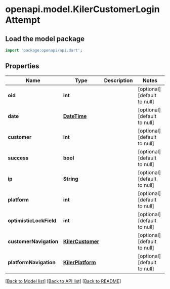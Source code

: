 # openapi.model.KilerCustomerLoginAttempt

## Load the model package
```dart
import 'package:openapi/api.dart';
```

## Properties
Name | Type | Description | Notes
------------ | ------------- | ------------- | -------------
**oid** | **int** |  | [optional] [default to null]
**date** | [**DateTime**](DateTime.md) |  | [optional] [default to null]
**customer** | **int** |  | [optional] [default to null]
**success** | **bool** |  | [optional] [default to null]
**ip** | **String** |  | [optional] [default to null]
**platform** | **int** |  | [optional] [default to null]
**optimisticLockField** | **int** |  | [optional] [default to null]
**customerNavigation** | [**KilerCustomer**](KilerCustomer.md) |  | [optional] [default to null]
**platformNavigation** | [**KilerPlatform**](KilerPlatform.md) |  | [optional] [default to null]

[[Back to Model list]](../README.md#documentation-for-models) [[Back to API list]](../README.md#documentation-for-api-endpoints) [[Back to README]](../README.md)



